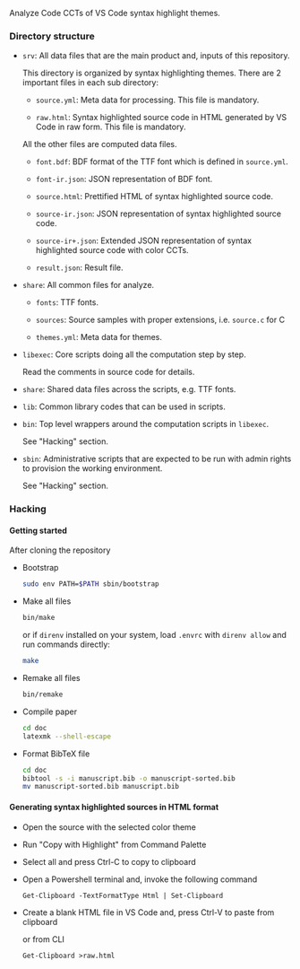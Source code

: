 Analyze Code CCTs of VS Code syntax highlight themes.

### Directory structure

- `srv`: All data files that are the main product and, inputs of this repository.

  This directory is organized by syntax highlighting themes.  There are 2 important files in each sub directory:

  * `source.yml`: Meta data for processing.  This file is mandatory.

  * `raw.html`: Syntax highlighted source code in HTML generated by VS Code in raw form.  This file is mandatory.

  All the other files are computed data files.

  * `font.bdf`: BDF format of the TTF font which is defined in `source.yml`.

  * `font-ir.json`: JSON representation of BDF font.

  * `source.html`:  Prettified HTML of syntax highlighted source code.

  * `source-ir.json`:  JSON representation of syntax highlighted source code.

  * `source-ir+.json`: Extended JSON representation of syntax highlighted source code with color CCTs.

  * `result.json`: Result file.

- `share`: All common files for analyze.

  * `fonts`: TTF fonts.

  * `sources`: Source samples with proper extensions, i.e. `source.c` for C

  * `themes.yml`: Meta data for themes.

- `libexec`: Core scripts doing all the computation step by step.

  Read the comments in source code for details.

- `share`: Shared data files across the scripts, e.g. TTF fonts.

- `lib`: Common library codes that can be used in scripts.

- `bin`: Top level wrappers around the computation scripts in `libexec`.

  See "Hacking" section.

- `sbin`: Administrative scripts that are expected to be run with admin rights to provision the working environment.

  See "Hacking" section.

### Hacking

#### Getting started

After cloning the repository

- Bootstrap

  ```sh
  sudo env PATH=$PATH sbin/bootstrap
  ```

- Make all files

  ```sh
  bin/make
  ```

  or if `direnv` installed on your system, load `.envrc` with `direnv allow` and run commands directly:

  ```sh
  make
  ```

- Remake all files

  ```sh
  bin/remake
  ```

- Compile paper

  ```sh
  cd doc
  latexmk --shell-escape
  ```

- Format BibTeX file

  ```sh
  cd doc
  bibtool -s -i manuscript.bib -o manuscript-sorted.bib
  mv manuscript-sorted.bib manuscript.bib
  ```

#### Generating syntax highlighted sources in HTML format

- Open the source with the selected color theme

- Run "Copy with Highlight" from Command Palette

- Select all and press Ctrl-C to copy to clipboard

- Open a Powershell terminal and, invoke the following command

  ```dos
  Get-Clipboard -TextFormatType Html | Set-Clipboard
  ```

- Create a blank HTML file in VS Code and, press Ctrl-V to paste from clipboard

  or from CLI

  ```dos
  Get-Clipboard >raw.html
  ```
